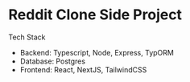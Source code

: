 # Reddit Clone Side Project

Tech Stack
- Backend: Typescript, Node, Express, TypORM
- Database: Postgres
- Frontend: React, NextJS, TailwindCSS
